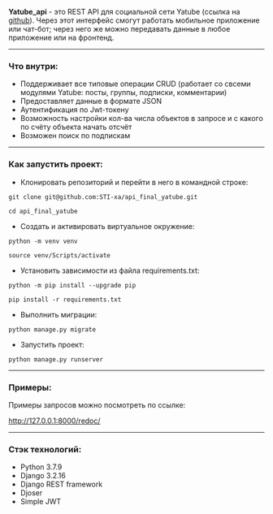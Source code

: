 **Yatube_api** - это REST API для cоциальной сети Yatube (ссылка на [github](https://github.com/STI-xa/hw05_final])).  Через этот интерфейс смогут работать мобильное приложение или чат-бот; через него же можно передавать данные в любое приложение или на фронтенд.
___
### **Что внутри**:
* Поддерживает все типовые операции CRUD (работает со свсеми модулями Yatube: посты, группы, подписки, комментарии)
* Предоставляет данные в формате JSON
* Аутентификация по Jwt-токену
* Возможность настройки кол-ва числа объектов в запросе и с какого по счёту объекта начать отсчёт
* Возможен поиск по подпискам

___
### **Как запустить проект**:

* Клонировать репозиторий и перейти в него в командной строке:
```
git clone git@github.com:STI-xa/api_final_yatube.git

cd api_final_yatube
```

* Cоздать и активировать виртуальное окружение:
```
python -m venv venv

source venv/Scripts/activate
```

* Установить зависимости из файла requirements.txt:
```
python -m pip install --upgrade pip

pip install -r requirements.txt
```

* Выполнить миграции:
```
python manage.py migrate
```

* Запустить проект:
```
python manage.py runserver
```
___
### **Примеры**:
Примеры запросов можно посмотреть по ссылке:

http://127.0.0.1:8000/redoc/
___
### **Стэк технологий**:
* Python 3.7.9
* Django 3.2.16
* Django REST framework
* Djoser
* Simple JWT